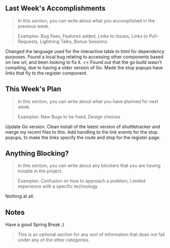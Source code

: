 ## Last Week's Accomplishments

> In this section, you can write about what you accomplished in the previous week.

> Examples:
> Bug fixes, Features added, Links to Issues, Links to Pull-Requests, Lightning Talks, Bonus Sessions

Changed the language used for the interactive table to html for dependency purposes. Found a local bug relating to accessing other components based on raw url, and been looking to fix it. << Found out that the go build wasn't compiling, due to having a older version of Go. Made the stop popups have links that fly to the register component.

## This Week's Plan

> In this section, you can write about what you have planned for next week.

> Examples: New Bugs to be fixed, Design choices

Update Go version. Clean install of the latest version of shuttletracker and merge my recent files to this. Add handling to the link events for the stop popups, to make the links specify the route and stop for the register page.

## Anything Blocking?

> In this section, you can write about any blockers that you are having trouble in the project.

> Examples: Confusion on how to approach a problem, Limited experience with a specific technology

Nothing at all.

## Notes

Have a good Spring Break :)

> This is an optional section for any sort of information that does not fall under any of the other categories.
